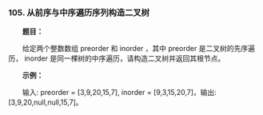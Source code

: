 ### 105. 从前序与中序遍历序列构造二叉树

&emsp;&emsp;**题目：**

&emsp;&emsp;给定两个整数数组 preorder 和 inorder ，其中 preorder 是二叉树的先序遍历， inorder 是同一棵树的中序遍历，请构造二叉树并返回其根节点。

&emsp;&emsp;**示例：**

&emsp;&emsp;输入: preorder = [3,9,20,15,7], inorder = [9,3,15,20,7]，输出: [3,9,20,null,null,15,7]。

&emsp;&emsp;

```JavaScript
```
